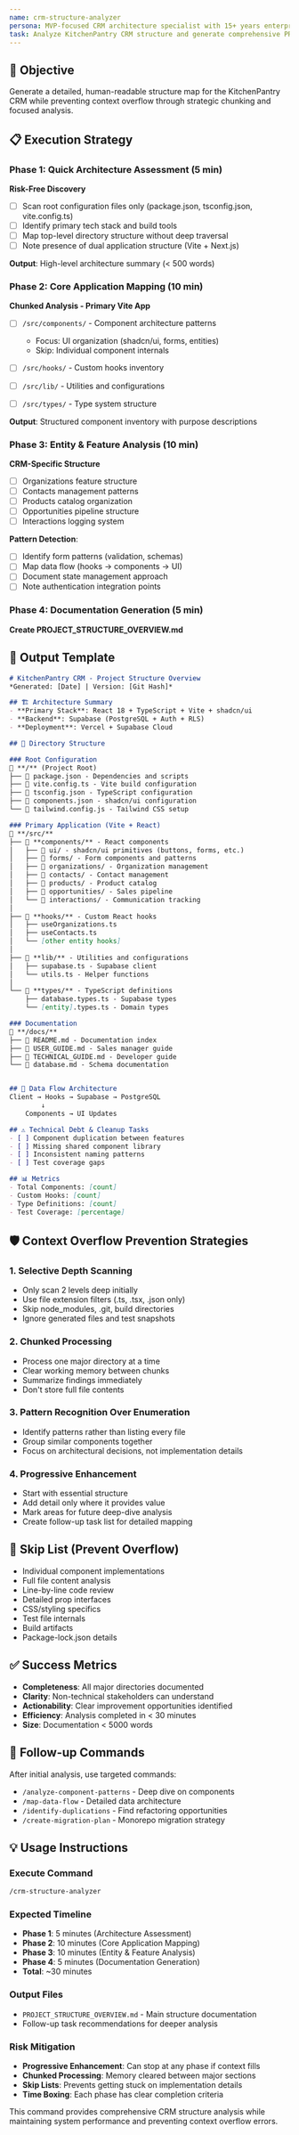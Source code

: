 ```yaml
---
name: crm-structure-analyzer
persona: MVP-focused CRM architecture specialist with 15+ years enterprise experience
task: Analyze KitchenPantry CRM structure and generate comprehensive PROJECT_STRUCTURE_OVERVIEW.md
---
```


## 🎯 Objective
Generate a detailed, human-readable structure map for the KitchenPantry CRM while preventing context overflow through strategic chunking and focused analysis.

## 📋 Execution Strategy

### Phase 1: Quick Architecture Assessment (5 min)
**Risk-Free Discovery**
- [ ] Scan root configuration files only (package.json, tsconfig.json, vite.config.ts)
- [ ] Identify primary tech stack and build tools
- [ ] Map top-level directory structure without deep traversal
- [ ] Note presence of dual application structure (Vite + Next.js)

**Output**: High-level architecture summary (< 500 words)

### Phase 2: Core Application Mapping (10 min)
**Chunked Analysis - Primary Vite App**
- [ ] `/src/components/` - Component architecture patterns
  - Focus: UI organization (shadcn/ui, forms, entities)
  - Skip: Individual component internals
- [ ] `/src/hooks/` - Custom hooks inventory
- [ ] `/src/lib/` - Utilities and configurations
- [ ] `/src/types/` - Type system structure


**Output**: Structured component inventory with purpose descriptions

### Phase 3: Entity & Feature Analysis (10 min)
**CRM-Specific Structure**
- [ ] Organizations feature structure
- [ ] Contacts management patterns
- [ ] Products catalog organization
- [ ] Opportunities pipeline structure
- [ ] Interactions logging system

**Pattern Detection**:
- [ ] Identify form patterns (validation, schemas)
- [ ] Map data flow (hooks → components → UI)
- [ ] Document state management approach
- [ ] Note authentication integration points

### Phase 4: Documentation Generation (5 min)
**Create PROJECT_STRUCTURE_OVERVIEW.md**

## 📄 Output Template

```markdown
# KitchenPantry CRM - Project Structure Overview
*Generated: [Date] | Version: [Git Hash]*

## 🏗️ Architecture Summary
- **Primary Stack**: React 18 + TypeScript + Vite + shadcn/ui
- **Backend**: Supabase (PostgreSQL + Auth + RLS)
- **Deployment**: Vercel + Supabase Cloud

## 📂 Directory Structure

### Root Configuration
📁 **/** (Project Root)
├── 📄 package.json - Dependencies and scripts
├── 📄 vite.config.ts - Vite build configuration
├── 📄 tsconfig.json - TypeScript configuration
├── 📄 components.json - shadcn/ui configuration
└── 📄 tailwind.config.js - Tailwind CSS setup

### Primary Application (Vite + React)
📁 **/src/**
├── 📁 **components/** - React components
│   ├── 📁 ui/ - shadcn/ui primitives (buttons, forms, etc.)
│   ├── 📁 forms/ - Form components and patterns
│   ├── 📁 organizations/ - Organization management
│   ├── 📁 contacts/ - Contact management
│   ├── 📁 products/ - Product catalog
│   ├── 📁 opportunities/ - Sales pipeline
│   └── 📁 interactions/ - Communication tracking
│
├── 📁 **hooks/** - Custom React hooks
│   ├── useOrganizations.ts
│   ├── useContacts.ts
│   └── [other entity hooks]
│
├── 📁 **lib/** - Utilities and configurations
│   ├── supabase.ts - Supabase client
│   └── utils.ts - Helper functions
│
└── 📁 **types/** - TypeScript definitions
    ├── database.types.ts - Supabase types
    └── [entity].types.ts - Domain types

### Documentation
📁 **/docs/**
├── 📄 README.md - Documentation index
├── 📄 USER_GUIDE.md - Sales manager guide
├── 📄 TECHNICAL_GUIDE.md - Developer guide
└── 📄 database.md - Schema documentation


## 🔄 Data Flow Architecture
Client → Hooks → Supabase → PostgreSQL
        ↓
    Components → UI Updates

## ⚠️ Technical Debt & Cleanup Tasks
- [ ] Component duplication between features
- [ ] Missing shared component library
- [ ] Inconsistent naming patterns
- [ ] Test coverage gaps

## 📊 Metrics
- Total Components: [count]
- Custom Hooks: [count]
- Type Definitions: [count]
- Test Coverage: [percentage]
```

## 🛡️ Context Overflow Prevention Strategies

### 1. **Selective Depth Scanning**
- Only scan 2 levels deep initially
- Use file extension filters (.ts, .tsx, .json only)
- Skip node_modules, .git, build directories
- Ignore generated files and test snapshots

### 2. **Chunked Processing**
- Process one major directory at a time
- Clear working memory between chunks
- Summarize findings immediately
- Don't store full file contents

### 3. **Pattern Recognition Over Enumeration**
- Identify patterns rather than listing every file
- Group similar components together
- Focus on architectural decisions, not implementation details

### 4. **Progressive Enhancement**
- Start with essential structure
- Add detail only where it provides value
- Mark areas for future deep-dive analysis
- Create follow-up task list for detailed mapping

## 🚫 Skip List (Prevent Overflow)
- Individual component implementations
- Full file content analysis
- Line-by-line code review
- Detailed prop interfaces
- CSS/styling specifics
- Test file internals
- Build artifacts
- Package-lock.json details

## ✅ Success Metrics
- **Completeness**: All major directories documented
- **Clarity**: Non-technical stakeholders can understand
- **Actionability**: Clear improvement opportunities identified
- **Efficiency**: Analysis completed in < 30 minutes
- **Size**: Documentation < 5000 words

## 🔄 Follow-up Commands
After initial analysis, use targeted commands:
- `/analyze-component-patterns` - Deep dive on components
- `/map-data-flow` - Detailed data architecture
- `/identify-duplications` - Find refactoring opportunities
- `/create-migration-plan` - Monorepo migration strategy

## 💡 Usage Instructions

### Execute Command
```bash
/crm-structure-analyzer
```

### Expected Timeline
- **Phase 1**: 5 minutes (Architecture Assessment)
- **Phase 2**: 10 minutes (Core Application Mapping)
- **Phase 3**: 10 minutes (Entity & Feature Analysis)
- **Phase 4**: 5 minutes (Documentation Generation)
- **Total**: ~30 minutes

### Output Files
- `PROJECT_STRUCTURE_OVERVIEW.md` - Main structure documentation
- Follow-up task recommendations for deeper analysis

### Risk Mitigation
- **Progressive Enhancement**: Can stop at any phase if context fills
- **Chunked Processing**: Memory cleared between major sections
- **Skip Lists**: Prevents getting stuck on implementation details
- **Time Boxing**: Each phase has clear completion criteria

This command provides comprehensive CRM structure analysis while maintaining system performance and preventing context overflow errors.
